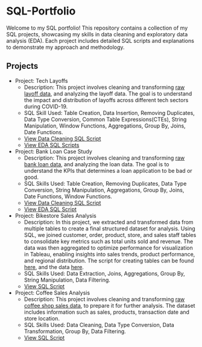 # SQL-Portfolio
Welcome to my SQL portfolio! This repository contains a collection of my SQL projects, showcasing my skills in data cleaning and exploratory data analysis (EDA). Each project includes detailed SQL scripts and explanations to demonstrate my approach and methodology.

## Projects
+ Project: Tech Layoffs
  - Description: This project involves cleaning and transforming [raw layoff data](https://www.kaggle.com/datasets/swaptr/layoffs-2022/data), and analyzing the layoff data. The goal is to understand the impact and distribution of layoffs across different tech sectors during COVID-19.
  - SQL Skill Used: Table Creation, Data Insertion, Removing Duplicates, Data Type Conversion, Common Table Expressions(CTEs), String Manipulation, Window Functions, Aggregations, Group By, Joins, Date Functions.
  - [View Data Cleaning SQL Script](https://github.com/Debraj-Bora/SQL-Portfolio/blob/main/Layoffs/layoffs_Data_Cleaning_Project.sql)
  - [View EDA SQL Scripts](https://github.com/Debraj-Bora/SQL-Portfolio/blob/main/Layoffs/layoffs_Exploratory_Data_Analysis.sql)
+ Project: Bank Loan Case Study
  - Description: This project involves cleaning and transforming [raw bank loan data](https://github.com/Debraj-Bora/SQL-Portfolio/blob/main/Bank%20Loan%20Case%20Study/financial_loan.csv), and analyzing the loan data. The goal is to understand the KPIs that determines a loan application to be bad or good.
  - SQL Skills Used: Table Creation, Removing Duplicates, Data Type Conversion, String Manipulation, Aggregations, Group By, Joins, Date Functions, Window Functions.
  - [View Data Cleaning SQL Script](https://github.com/Debraj-Bora/SQL-Portfolio/blob/main/Bank%20Loan%20Case%20Study/loan_DataCleaning.sql)
  - [View EDA SQL Script](https://github.com/Debraj-Bora/SQL-Portfolio/blob/main/Bank%20Loan%20Case%20Study/loan_EDA.sql)
+ Project: Bikestore Sales Analysis
  - Description: In this project, we extracted and transformed data from multiple tables to create a final structured dataset for analysis. Using SQL, we joined customer, order, product, store, and sales staff tables to consolidate key metrics such as total units sold and revenue. The data was then aggregated to optimize performance for visualization in Tableau, enabling insights into sales trends, product performance, and regional distribution. The script for creating tables can be found [here](https://github.com/Debraj-Bora/Bike-Store-Sales-Analysis/blob/main/BikeStores%20Sample%20Database%20-%20create%20objects.sql), and the data [here](https://github.com/Debraj-Bora/Bike-Store-Sales-Analysis/blob/main/BikeStores%20Sample%20Database%20-%20load%20data.sql).
  - SQL Skills Used: Data Extraction, Joins, Aggregations, Group By, String Manipulation, Data Filtering.
  - [View SQL Script](https://github.com/Debraj-Bora/Bike-Store-Sales-Analysis/blob/main/bike_store_sales.sql)
+ Project: Coffee Sales Analysis
  - Description: This project involves cleaning and transforming [raw coffee shop sales data](https://github.com/Debraj-Bora/Coffee-Shop-Sales-Analysis/blob/main/Coffee%20Shop%20Sales.csv), to prepare it for further analysis. The dataset includes information such as sales, products, transaction date and store location.
  - SQL Skills Used: Data Cleaning, Data Type Conversion, Data Transformation, Group By, Data Filtering.
  - [View SQL Script](https://github.com/Debraj-Bora/Coffee-Shop-Sales-Analysis/blob/main/coffee_sales.sql)
